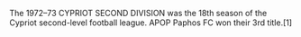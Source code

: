 The 1972–73 CYPRIOT SECOND DIVISION was the 18th season of the Cypriot second-level football league. APOP Paphos FC won their 3rd title.[1]
